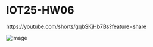 # IOT25-HW06

https://youtube.com/shorts/gqbSKjHb7Bs?feature=share

![image](https://github.com/user-attachments/assets/8486b579-e00c-4130-9416-5d680bf552b9)
